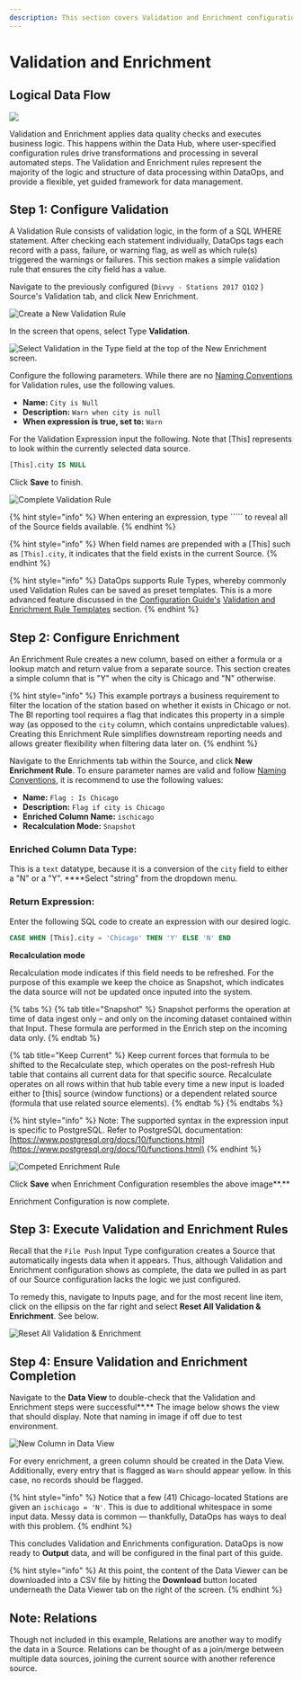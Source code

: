 ```yaml
---
description: This section covers Validation and Enrichment configuration.
---
```


# Validation and Enrichment

## Logical Data Flow

![](../../.gitbook/assets/rap-validation-and-enrishment-location.png)

Validation and Enrichment applies data quality checks and executes business logic. This happens within the Data Hub, where user-specified configuration rules drive transformations and processing in several automated steps. The Validation and Enrichment rules represent the majority of the logic and structure of data processing within DataOps, and provide a flexible, yet guided framework for data management.

## Step **1: Configure Validation** 

A Validation Rule consists of validation logic, in the form of a SQL WHERE statement. After checking each statement individually, DataOps tags each record with a pass, failure, or warning flag, as well as which rule\(s\) triggered the warnings or failures. This section makes a simple validation rule that ensures the city field has a value.

Navigate to the previously configured \(`Divvy - Stations 2017 Q1Q2` \) Source's Validation tab, and click New Enrichment.

![Create a New Validation Rule](../../.gitbook/assets/rap-enrishment-locations-um.png)

In the screen that opens, select Type **Validation**.

![Select Validation in the Type field at the top of the New Enrichment screen.](../../.gitbook/assets/rap-validation-location.png)

Configure the following parameters. While there are no [Naming Conventions](https://intellio.gitbook.io/dataops/v/master/best-practices/naming-conventions) for Validation rules, use the following values.

* **Name:** `City is Null`
* **Description:** `Warn when city is null`
* **When expression is true, set to:** `Warn`

For the Validation Expression input the following. Note that \[This\] represents to look within the currently selected data source.

```sql
[This].city IS NULL
```

Click **Save** to finish.

![Complete Validation Rule](../../.gitbook/assets/rap-complete-validation-rule.png)

{% hint style="info" %}
When entering an expression, type \`\`\`\`\` to reveal all of the Source fields available.
{% endhint %}

{% hint style="info" %}
When field names are prepended with a \[This\] such as `[This].city`, it indicates that the field exists in the current Source.
{% endhint %}

{% hint style="info" %}
DataOps supports Rule Types, whereby commonly used Validation Rules can be saved as preset templates. This is a more advanced feature discussed in the [Configuration Guide's](validation-and-enrichment.md) [Validation and Enrichment Rule Templates](../../user-manual/configuring-the-data-integration-process/validation-and-enrichment-rule-templates/) section.
{% endhint %}

## **Step 2: Configure Enrichment**

An Enrichment Rule creates a new column, based on either a formula or a lookup match and return value from a separate source. This section creates a simple column that is "Y" when the city is Chicago and "N" otherwise.

{% hint style="info" %}
This example portrays a business requirement to filter the location of the station based on whether it exists in Chicago or not. The BI reporting tool requires a flag that indicates this property in a simple way \(as opposed to the `city` column, which contains unpredictable values\). Creating this Enrichment Rule simplifies downstream reporting needs and allows greater flexibility when filtering data later on.
{% endhint %}

Navigate to the Enrichments tab within the Source, and click **New Enrichment Rule**. To ensure parameter names are valid and follow [Naming Conventions](https://intellio.gitbook.io/dataops/v/master/best-practices/naming-conventions), it is recommend to use the following values:

* **Name:** `Flag : Is Chicago`
* **Description:** `Flag if city is Chicago`
* **Enriched Column Name:** `ischicago`
* **Recalculation Mode:** `Snapshot`

### Enriched Column Data Type:

This is a `text` datatype, because it is a conversion of the `city` field to either a "N" or a "Y". ****Select "string" from the dropdown menu.

### Return Expression:

Enter the following SQL code to create an expression with our desired logic.

```sql
CASE WHEN [This].city = 'Chicago' THEN 'Y' ELSE 'N' END
```

**Recalculation mode**

Recalculation mode indicates if this field needs to be refreshed. For the purpose of this example we keep the choice as Snapshot, which indicates the data source will not be updated once inputed into the system.

{% tabs %}
{% tab title="Snapshot" %}
Snapshot performs the operation at time of data ingest only – and only on the incoming dataset contained within that Input. These formula are performed in the Enrich step on the incoming data only.
{% endtab %}

{% tab title="Keep Current" %}
Keep current forces that formula to be shifted to the Recalculate step, which operates on the post-refresh Hub table that contains all current data for that specific source. Recalculate operates on all rows within that hub table every time a new input is loaded either to \[this\] source \(window functions\) or a dependent related source \(formula that use related source elements\).
{% endtab %}
{% endtabs %}

{% hint style="info" %}
Note: The supported syntax in the expression input is specific to PostgreSQL. Refer to PostgreSQL documentation: [https://www.postgresql.org/docs/10/functions.html](https://www.postgresql.org/docs/10/functions.html)
{% endhint %}

![Competed Enrichment Rule](../../.gitbook/assets/rap-complete-enrichment-rule.png)

Click **Save** when Enrichment Configuration resembles the above image**.**

Enrichment Configuration is now complete.

## Step 3: Execute Validation and Enrichment Rules

Recall that the `File Push` Input Type configuration creates a Source that automatically ingests data when it appears. Thus, although Validation and Enrichment configuration shows as complete, the data we pulled in as part of our Source configuration lacks the logic we just configured.

To remedy this, navigate to Inputs page, and for the most recent line item, click on the ellipsis on the far right and select **Reset All Validation & Enrichment**. See below.

![Reset All Validation &amp; Enrichment](../../.gitbook/assets/rap-reset-enrichments.png)

## Step 4: Ensure Validation and Enrichment Completion

Navigate to the **Data View** to double-check that the Validation and Enrichment steps were successful**.** The image below shows the view that should display. Note that naming in image if off due to test environment.

![New Column in Data View](../../.gitbook/assets/screen-shot-2020-07-08-at-11.09.27-am.png)

For every enrichment, a green column should be created in the Data View. Additionally, every entry that is flagged as `Warn` should appear yellow. In this case, no records should be flagged.

{% hint style="info" %}
Notice that a few \(41\) Chicago-located Stations are given an `ischicago = 'N'`. This is due to additional whitespace in some input data. Messy data is common — thankfully, DataOps has ways to deal with this problem.
{% endhint %}

This concludes Validation and Enrichments configuration. DataOps is now ready to **Output** data, and will be configured in the final part of this guide.

{% hint style="info" %}
At this point, the content of the Data Viewer can be downloaded into a CSV file by hitting the **Download** button located underneath the Data Viewer tab on the right of the screen.
{% endhint %}

## Note: Relations

Though not included in this example, Relations are another way to modify the data in a Source. Relations can be thought of as a join/merge between multiple data sources, joining the current source with another reference source.

